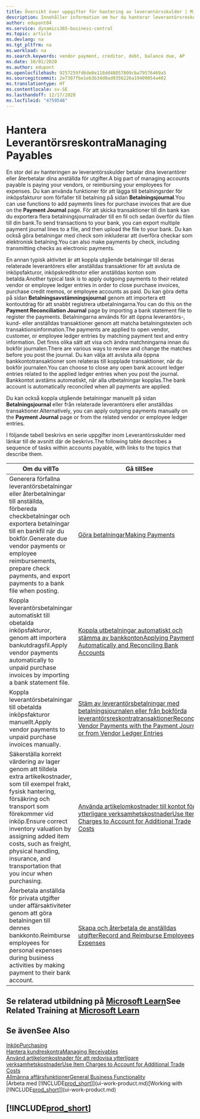 ```yaml
---
title: Översikt över uppgifter för hantering av leverantörsskulder | Microsoft Docs
description: Innehåller information om hur du hanterar leverantörsreskontra, till exempel betala fordringsägare eller koppla utgående betalningar till transaktioner för att stänga fakturor eller kreditnotor.
author: edupont04
ms.service: dynamics365-business-central
ms.topic: article
ms.devlang: na
ms.tgt_pltfrm: na
ms.workload: na
ms.search.keywords: vendor payment, creditor, debt, balance due, AP
ms.date: 10/01/2020
ms.author: edupont
ms.openlocfilehash: 9257259fd6de8e118dd48057809cba79576469a5
ms.sourcegitcommit: 2e7307fbe1eb3b34d0ad9356226a19409054a402
ms.translationtype: HT
ms.contentlocale: sv-SE
ms.lasthandoff: 12/17/2020
ms.locfileid: "4759548"
---
```

# <a name="managing-payables"></a><span data-ttu-id="aa2ef-103">Hantera Leverantörsreskontra</span><span class="sxs-lookup"><span data-stu-id="aa2ef-103">Managing Payables</span></span>

<span data-ttu-id="aa2ef-104">En stor del av hanteringen av leverantörsskulder betalar dina leverantörer eller återbetalar dina anställda för utgifter.</span><span class="sxs-lookup"><span data-stu-id="aa2ef-104">A big part of managing accounts payable is paying your vendors, or reimbursing your employees for expenses.</span></span> <span data-ttu-id="aa2ef-105">Du kan använda funktioner för att lägga till betalningsrder för inköpsfakturor som förfaller till betalning på sidan **Betalningsjournal**.</span><span class="sxs-lookup"><span data-stu-id="aa2ef-105">You can use functions to add payments lines for purchase invoices that are due on the **Payment Journal** page.</span></span> <span data-ttu-id="aa2ef-106">För att skicka transaktioner till din bank kan du exportera flera betalningsjournalrader till en fil och sedan överför du filen till din bank.</span><span class="sxs-lookup"><span data-stu-id="aa2ef-106">To send transactions to your bank, you can export multiple payment journal lines to a file, and then upload the file to your bank.</span></span> <span data-ttu-id="aa2ef-107">Du kan också göra betalningar med check som inkluderar att överföra checkar som elektronisk betalning.</span><span class="sxs-lookup"><span data-stu-id="aa2ef-107">You can also make payments by check, including transmitting checks as electronic payments.</span></span>

<span data-ttu-id="aa2ef-108">En annan typisk aktivitet är att koppla utgående betalningar till deras relaterade leverantörers eller anställdas transaktioner för att avsluta de inköpsfakturor, inköpskreditnotor eller anställdas konton som betalda.</span><span class="sxs-lookup"><span data-stu-id="aa2ef-108">Another typical task is to apply outgoing payments to their related vendor or employee ledger entries in order to close purchase invoices, purchase credit memos, or employee accounts as paid.</span></span> <span data-ttu-id="aa2ef-109">Du kan göra detta på sidan **Betalningsavstämningsjournal** genom att importera ett kontoutdrag för att snabbt registrera utbetalningarna.</span><span class="sxs-lookup"><span data-stu-id="aa2ef-109">You can do this on the **Payment Reconciliation Journal** page by importing a bank statement file to register the payments.</span></span> <span data-ttu-id="aa2ef-110">Betalningarna används för att öppna leverantörs-, kund- eller anställdas transaktioner genom att matcha betalningstexten och transaktionsinformation.</span><span class="sxs-lookup"><span data-stu-id="aa2ef-110">The payments are applied to open vendor, customer, or employee ledger entries by matching payment text and entry information.</span></span> <span data-ttu-id="aa2ef-111">Det finns olika sätt att visa och ändra matchningarna innan du bokför journalen.</span><span class="sxs-lookup"><span data-stu-id="aa2ef-111">There are various ways to review and change the matches before you post the journal.</span></span> <span data-ttu-id="aa2ef-112">Du kan välja att avsluta alla öppna bankkontotransaktioner som relateras till kopplade transaktioner, när du bokför journalen.</span><span class="sxs-lookup"><span data-stu-id="aa2ef-112">You can choose to close any open bank account ledger entries related to the applied ledger entries when you post the journal.</span></span> <span data-ttu-id="aa2ef-113">Bankkontot avstäms automatiskt, när alla utbetalningar kopplas.</span><span class="sxs-lookup"><span data-stu-id="aa2ef-113">The bank account is automatically reconciled when all payments are applied.</span></span>

<span data-ttu-id="aa2ef-114">Du kan också koppla utgående betalningar manuellt på sidan **Betalningsjournal** eller från relaterade leverantörers eller anställdas transaktioner.</span><span class="sxs-lookup"><span data-stu-id="aa2ef-114">Alternatively, you can apply outgoing payments manually on the **Payment Journal** page or from the related vendor or employee ledger entries.</span></span>

<span data-ttu-id="aa2ef-115">I följande tabell beskrivs en serie uppgifter inom Leverantörsskulder med länkar till de avsnitt där de beskrivs.</span><span class="sxs-lookup"><span data-stu-id="aa2ef-115">The following table describes a sequence of tasks within accounts payable, with links to the topics that describe them.</span></span>

| <span data-ttu-id="aa2ef-116">Om du vill</span><span class="sxs-lookup"><span data-stu-id="aa2ef-116">To</span></span> | <span data-ttu-id="aa2ef-117">Gå till</span><span class="sxs-lookup"><span data-stu-id="aa2ef-117">See</span></span> |
| --- | --- |
| <span data-ttu-id="aa2ef-118">Generera förfallna leverantörsbetalningar eller återbetalningar till anställda, förbereda checkbetalningar och exportera betalningar till en bankfil när du bokför.</span><span class="sxs-lookup"><span data-stu-id="aa2ef-118">Generate due vendor payments or employee reimbursements, prepare check payments, and export payments to a bank file when posting.</span></span> |[<span data-ttu-id="aa2ef-119">Göra betalningar</span><span class="sxs-lookup"><span data-stu-id="aa2ef-119">Making Payments</span></span>](payables-make-payments.md) |
| <span data-ttu-id="aa2ef-120">Koppla leverantörsbetalningar automatiskt till obetalda inköpsfakturor, genom att importera bankutdragsfil.</span><span class="sxs-lookup"><span data-stu-id="aa2ef-120">Apply vendor payments automatically to unpaid purchase invoices by importing a bank statement file.</span></span> |[<span data-ttu-id="aa2ef-121">Koppla utbetalningar automatiskt och stämma av bankkonton</span><span class="sxs-lookup"><span data-stu-id="aa2ef-121">Applying Payments Automatically and Reconciling Bank Accounts</span></span>](receivables-apply-payments-auto-reconcile-bank-accounts.md) |
| <span data-ttu-id="aa2ef-122">Koppla leverantörsbetalningar till obetalda inköpsfakturor manuellt.</span><span class="sxs-lookup"><span data-stu-id="aa2ef-122">Apply vendor payments to unpaid purchase invoices manually.</span></span> |[<span data-ttu-id="aa2ef-123">Stäm av leverantörsbetalningar med betalningsjournalen eller från bokförda leverantörsreskontratransaktioner</span><span class="sxs-lookup"><span data-stu-id="aa2ef-123">Reconcile Vendor Payments with the Payment Journal or from Vendor Ledger Entries</span></span>](payables-how-apply-purchase-transactions-manually.md) |
|<span data-ttu-id="aa2ef-124">Säkerställa korrekt värdering av lager genom att tilldela extra artikelkostnader, som till exempel frakt, fysisk hantering, försäkring och transport som förekommer vid inköp.</span><span class="sxs-lookup"><span data-stu-id="aa2ef-124">Ensure correct inventory valuation by assigning added item costs, such as freight, physical handling, insurance, and transportation that you incur when purchasing.</span></span>|[<span data-ttu-id="aa2ef-125">Använda artikelomkostnader till kontot för ytterligare verksamhetskostnader</span><span class="sxs-lookup"><span data-stu-id="aa2ef-125">Use Item Charges to Account for Additional Trade Costs</span></span>](payables-how-assign-item-charges.md)|
|<span data-ttu-id="aa2ef-126">Återbetala anställda för privata utgifter under affärsaktiviteter genom att göra betalningen till dennes bankkonto.</span><span class="sxs-lookup"><span data-stu-id="aa2ef-126">Reimburse employees for personal expenses during business activities by making payment to their bank account.</span></span>|[<span data-ttu-id="aa2ef-127">Skapa och återbetala de anställdas utgifter</span><span class="sxs-lookup"><span data-stu-id="aa2ef-127">Record and Reimburse Employees' Expenses</span></span>](finance-how-record-reimburse-employee-expenses.md)|

## <a name="see-related-training-at-microsoft-learn"></a><span data-ttu-id="aa2ef-128">Se relaterad utbildning på [Microsoft Learn](/learn/paths/process-customer-vendor-payments-dynamics-365-business-central/)</span><span class="sxs-lookup"><span data-stu-id="aa2ef-128">See Related Training at [Microsoft Learn](/learn/paths/process-customer-vendor-payments-dynamics-365-business-central/)</span></span>

## <a name="see-also"></a><span data-ttu-id="aa2ef-129">Se även</span><span class="sxs-lookup"><span data-stu-id="aa2ef-129">See Also</span></span>
[<span data-ttu-id="aa2ef-130">Inköp</span><span class="sxs-lookup"><span data-stu-id="aa2ef-130">Purchasing</span></span>](purchasing-manage-purchasing.md)  
[<span data-ttu-id="aa2ef-131">Hantera kundreskontra</span><span class="sxs-lookup"><span data-stu-id="aa2ef-131">Managing Receivables</span></span>](receivables-manage-receivables.md)  
[<span data-ttu-id="aa2ef-132">Använd artikelomkostnader för att redovisa ytterligare verksamhetskostnader</span><span class="sxs-lookup"><span data-stu-id="aa2ef-132">Use Item Charges to Account for Additional Trade Costs</span></span>](payables-how-assign-item-charges.md)  
[<span data-ttu-id="aa2ef-133">Allmänna affärsfunktioner</span><span class="sxs-lookup"><span data-stu-id="aa2ef-133">General Business Functionality</span></span>](ui-across-business-areas.md)  
<span data-ttu-id="aa2ef-134">[Arbeta med [!INCLUDE[prod_short](includes/prod_short.md)]](ui-work-product.md)</span><span class="sxs-lookup"><span data-stu-id="aa2ef-134">[Working with [!INCLUDE[prod_short](includes/prod_short.md)]](ui-work-product.md)</span></span>

## [!INCLUDE[prod_short](includes/free_trial_md.md)]  
